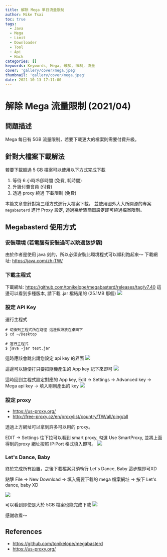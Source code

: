 ```yaml
---
title: 解除 Mega 單日流量限制
author: Mike Tsai
toc: true
tags:
  - Java
  - Mega
  - Limit
  - Downloader
  - Tool
  - Api
  - Hack
categories: []
keywords: Keywords, Mega, 破解, 限制, 流量
cover: 'gallery/cover/mega.jpeg'
thumbnail: 'gallery/cover/mega.jpeg'
date: 2021-10-13 17:11:00
---
```

# 解除 Mega 流量限制 (2021/04)

## 問題描述
Mega 每日有 5GB 流量限制，若要下載更大的檔案則需要付費升級。

## 針對大檔案下載解法
若要下載超過 5 GB 檔案可以使用以下方式完成下載

1. 等待 6 小時冷卻時間  (免費, 耗時間)
2. 升級付費會員 (付費)
3. 透過 proxy 繞過 下載限制 (免費)

本篇文章會針對第三種方式進行大檔案下載，
並使用國外大大所開源的專案 `megabasterd` 進行 Proxy 設定, 透過幾步驟簡單設定即可繞過檔案限制。

<!-- more -->

## Megabasterd 使用方式
### 安裝環境  (若電腦有安裝過可以跳過該步驟)
由於作者是使用 java 刻的，所以必須安裝此環境程式可以順利跑起來～
下載網址: https://java.com/zh-TW/

### 下載主程式 
下載網址: https://github.com/tonikelope/megabasterd/releases/tag/v7.40
這邊可以看到多種版本, 請下載 .jar 檔結尾的 (25.1MB 那個)
![](https://i.imgur.com/UCCa8Sp.png)


### 設定 API Key
運行主程式
```
# 切換到主程式所在路徑 這邊假設放在桌面下
$ cd ~/Desktop

# 運行主程式
$ java -jar test.jar 
```
這時應該會跳出請您設定 api key 的界面
![](https://i.imgur.com/AMZVzdQ.jpg)

這邊可以隨便打只要把隨機產生的 App key 記下來即可
![](https://i.imgur.com/0yY0eB9.png)

這時回到主程式設定對應的 App key,
Edit -> Settings -> Advanced key -> Mega api key -> 填入剛剛產出的 key
![](https://i.imgur.com/RRsuqHG.png)

### 設定 proxy 
* https://us-proxy.org/
* http://free-proxy.cz/en/proxylist/country/TW/all/ping/all

透過上方網址可以拿到許多可以用的 proxy。

EDIT -> Settings 往下拉可以看到 smart proxy,
勾選 Use SmartProxy, 
並將上面得到的proxy 網址按照 IP:Port 格式填入即可。
![](https://i.imgur.com/63IzFSA.png)


### Let's Dance, Baby
終於完成所有設置，之後下載檔案只須執行 Let's Dance, Baby 這步驟即可XD

點擊 File -> New Download -> 填入需要下載的 mega 檔案網址 -> 按下 Let's dance, baby XD

![](https://i.imgur.com/p6FUIqk.png)

可以看到即使是大於 5GB 檔案也能完成下載
![](https://i.imgur.com/cIvUbYl.png)


感謝收看～


## References
- https://github.com/tonikelope/megabasterd
- https://us-proxy.org/

